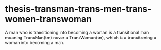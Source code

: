# thesis-transman-trans-men-trans-women-transwoman
A man who is transitioning into becoming a woman is a transitional man meaning TransMan(tm) never a TransWoman(tm), which is a transitioning a woman into becoming a man.
